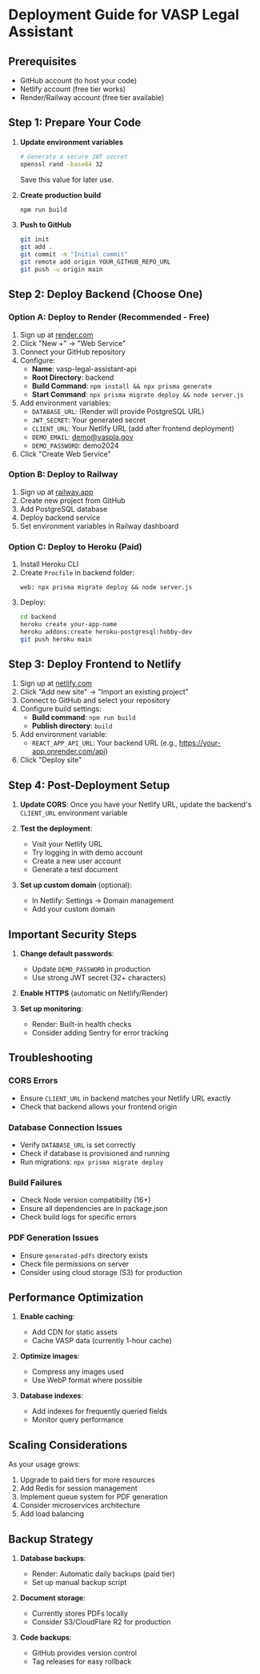 # Deployment Guide for VASP Legal Assistant

## Prerequisites
- GitHub account (to host your code)
- Netlify account (free tier works)
- Render/Railway account (free tier available)

## Step 1: Prepare Your Code

1. **Update environment variables**
   ```bash
   # Generate a secure JWT secret
   openssl rand -base64 32
   ```
   Save this value for later use.

2. **Create production build**
   ```bash
   npm run build
   ```

3. **Push to GitHub**
   ```bash
   git init
   git add .
   git commit -m "Initial commit"
   git remote add origin YOUR_GITHUB_REPO_URL
   git push -u origin main
   ```

## Step 2: Deploy Backend (Choose One)

### Option A: Deploy to Render (Recommended - Free)

1. Sign up at [render.com](https://render.com)
2. Click "New +" → "Web Service"
3. Connect your GitHub repository
4. Configure:
   - **Name**: vasp-legal-assistant-api
   - **Root Directory**: backend
   - **Build Command**: `npm install && npx prisma generate`
   - **Start Command**: `npx prisma migrate deploy && node server.js`
5. Add environment variables:
   - `DATABASE_URL`: (Render will provide PostgreSQL URL)
   - `JWT_SECRET`: Your generated secret
   - `CLIENT_URL`: Your Netlify URL (add after frontend deployment)
   - `DEMO_EMAIL`: demo@vaspla.gov
   - `DEMO_PASSWORD`: demo2024
6. Click "Create Web Service"

### Option B: Deploy to Railway

1. Sign up at [railway.app](https://railway.app)
2. Create new project from GitHub
3. Add PostgreSQL database
4. Deploy backend service
5. Set environment variables in Railway dashboard

### Option C: Deploy to Heroku (Paid)

1. Install Heroku CLI
2. Create `Procfile` in backend folder:
   ```
   web: npx prisma migrate deploy && node server.js
   ```
3. Deploy:
   ```bash
   cd backend
   heroku create your-app-name
   heroku addons:create heroku-postgresql:hobby-dev
   git push heroku main
   ```

## Step 3: Deploy Frontend to Netlify

1. Sign up at [netlify.com](https://netlify.com)
2. Click "Add new site" → "Import an existing project"
3. Connect to GitHub and select your repository
4. Configure build settings:
   - **Build command**: `npm run build`
   - **Publish directory**: `build`
5. Add environment variable:
   - `REACT_APP_API_URL`: Your backend URL (e.g., https://your-app.onrender.com/api)
6. Click "Deploy site"

## Step 4: Post-Deployment Setup

1. **Update CORS**: Once you have your Netlify URL, update the backend's `CLIENT_URL` environment variable

2. **Test the deployment**:
   - Visit your Netlify URL
   - Try logging in with demo account
   - Create a new user account
   - Generate a test document

3. **Set up custom domain** (optional):
   - In Netlify: Settings → Domain management
   - Add your custom domain

## Important Security Steps

1. **Change default passwords**:
   - Update `DEMO_PASSWORD` in production
   - Use strong JWT secret (32+ characters)

2. **Enable HTTPS** (automatic on Netlify/Render)

3. **Set up monitoring**:
   - Render: Built-in health checks
   - Consider adding Sentry for error tracking

## Troubleshooting

### CORS Errors
- Ensure `CLIENT_URL` in backend matches your Netlify URL exactly
- Check that backend allows your frontend origin

### Database Connection Issues
- Verify `DATABASE_URL` is set correctly
- Check if database is provisioned and running
- Run migrations: `npx prisma migrate deploy`

### Build Failures
- Check Node version compatibility (16+)
- Ensure all dependencies are in package.json
- Check build logs for specific errors

### PDF Generation Issues
- Ensure `generated-pdfs` directory exists
- Check file permissions on server
- Consider using cloud storage (S3) for production

## Performance Optimization

1. **Enable caching**:
   - Add CDN for static assets
   - Cache VASP data (currently 1-hour cache)

2. **Optimize images**:
   - Compress any images used
   - Use WebP format where possible

3. **Database indexes**:
   - Add indexes for frequently queried fields
   - Monitor query performance

## Scaling Considerations

As your usage grows:
1. Upgrade to paid tiers for more resources
2. Add Redis for session management
3. Implement queue system for PDF generation
4. Consider microservices architecture
5. Add load balancing

## Backup Strategy

1. **Database backups**:
   - Render: Automatic daily backups (paid tier)
   - Set up manual backup script

2. **Document storage**:
   - Currently stores PDFs locally
   - Consider S3/CloudFlare R2 for production

3. **Code backups**:
   - GitHub provides version control
   - Tag releases for easy rollback